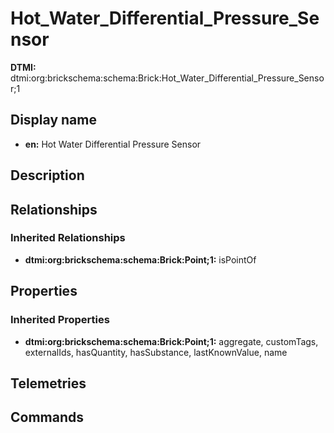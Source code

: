 # Hot_Water_Differential_Pressure_Sensor
**DTMI:** dtmi:org:brickschema:schema:Brick:Hot_Water_Differential_Pressure_Sensor;1
## Display name
- **en:** Hot Water Differential Pressure Sensor
## Description
## Relationships
### Inherited Relationships
* **dtmi:org:brickschema:schema:Brick:Point;1:** isPointOf
## Properties
### Inherited Properties
* **dtmi:org:brickschema:schema:Brick:Point;1:** aggregate, customTags, externalIds, hasQuantity, hasSubstance, lastKnownValue, name
## Telemetries
## Commands
